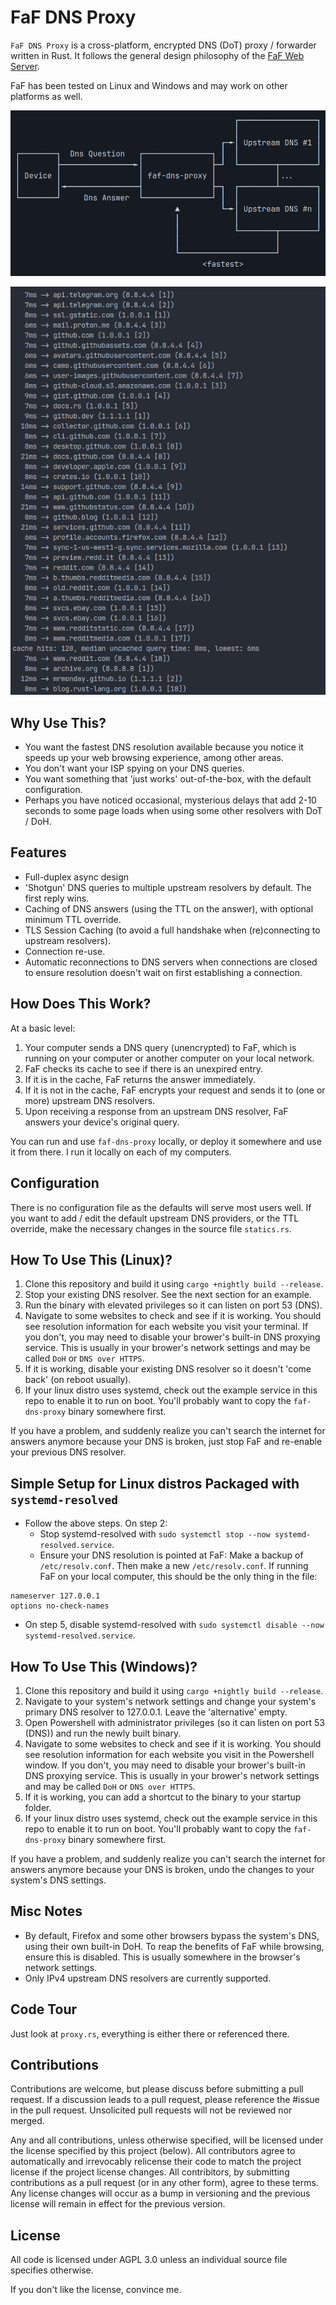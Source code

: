 # FaF DNS Proxy

`FaF DNS Proxy` is a cross-platform, encrypted DNS (DoT) proxy / forwarder written in Rust. It follows the general design philosophy of the [FaF Web Server](https://www.github.com/errantmind/faf).

FaF has been tested on Linux and Windows and may work on other platforms as well.

![](diagram.png)

![Non-Daemon Output Example](output.png)

## Why Use This?

- You want the fastest DNS resolution available because you notice it speeds up your web browsing experience, among other areas.
- You don't want your ISP spying on your DNS queries.
- You want something that 'just works' out-of-the-box, with the default configuration.
- Perhaps you have noticed occasional, mysterious delays that add 2-10 seconds to some page loads when using some other resolvers with DoT / DoH.

## Features

- Full-duplex async design
- 'Shotgun' DNS queries to multiple upstream resolvers by default. The first reply wins.
- Caching of DNS answers (using the TTL on the answer), with optional minimum TTL override.
- TLS Session Caching (to avoid a full handshake when (re)connecting to upstream resolvers).
- Connection re-use.
- Automatic reconnections to DNS servers when connections are closed to ensure resolution doesn't wait on first establishing a connection.

## How Does This Work?

At a basic level:

1. Your computer sends a DNS query (unencrypted) to FaF, which is running on your computer or another computer on your local network.
2. FaF checks its cache to see if there is an unexpired entry.
3. If it is in the cache, FaF returns the answer immediately.
4. If it is not in the cache, FaF encrypts your request and sends it to (one or more) upstream DNS resolvers.
5. Upon receiving a response from an upstream DNS resolver, FaF answers your device's original query.

You can run and use `faf-dns-proxy` locally, or deploy it somewhere and use it from there. I run it locally on each of my computers.

## Configuration

There is no configuration file as the defaults will serve most users well. If you want to add / edit the default upstream DNS providers, or the TTL override, make the necessary changes in the source file `statics.rs`.

## How To Use This (Linux)?

1. Clone this repository and build it using `cargo +nightly build --release`.
2. Stop your existing DNS resolver. See the next section for an example.
3. Run the binary with elevated privileges so it can listen on port 53 (DNS).
4. Navigate to some websites to check and see if it is working. You should see resolution information for each website you visit your terminal. If you don't, you may need to disable your brower's built-in DNS proxying service. This is usually in your brower's network settings and may be called `DoH` or `DNS over HTTPS`.
5. If it is working, disable your existing DNS resolver so it doesn't 'come back' (on reboot usually).
6. If your linux distro uses systemd, check out the example service in this repo to enable it to run on boot. You'll probably want to copy the `faf-dns-proxy` binary somewhere first.

If you have a problem, and suddenly realize you can't search the internet for answers anymore because your DNS is broken, just stop FaF and re-enable your previous DNS resolver.

## Simple Setup for Linux distros Packaged with `systemd-resolved`

- Follow the above steps. On step 2:
  - Stop systemd-resolved with `sudo systemctl stop --now systemd-resolved.service`.
  - Ensure your DNS resolution is pointed at FaF: Make a backup of `/etc/resolv.conf`. Then make a new `/etc/resolv.conf`. If running FaF on your local computer, this should be the only thing in the file:

```
nameserver 127.0.0.1
options no-check-names
```

- On step 5, disable systemd-resolved with `sudo systemctl disable --now systemd-resolved.service`.

## How To Use This (Windows)?

1. Clone this repository and build it using `cargo +nightly build --release`.
2. Navigate to your system's network settings and change your system's primary DNS resolver to 127.0.0.1. Leave the 'alternative' empty.
3. Open Powershell with administrator privileges (so it can listen on port 53 (DNS)) and run the newly built binary.
4. Navigate to some websites to check and see if it is working. You should see resolution information for each website you visit in the Powershell window. If you don't, you may need to disable your brower's built-in DNS proxying service. This is usually in your brower's network settings and may be called `DoH` or `DNS over HTTPS`.
5. If it is working, you can add a shortcut to the binary to your startup folder.
6. If your linux distro uses systemd, check out the example service in this repo to enable it to run on boot. You'll probably want to copy the `faf-dns-proxy` binary somewhere first.

If you have a problem, and suddenly realize you can't search the internet for answers anymore because your DNS is broken, undo the changes to your system's DNS settings.

## Misc Notes

- By default, Firefox and some other browsers bypass the system's DNS, using their own built-in DoH. To reap the benefits of FaF while browsing, ensure this is disabled. This is usually somewhere in the browser's network settings.
- Only IPv4 upstream DNS resolvers are currently supported.

## Code Tour

Just look at `proxy.rs`, everything is either there or referenced there.

## Contributions

Contributions are welcome, but please discuss before submitting a pull request. If a discussion leads to a pull request, please reference the \#issue in the pull request. Unsolicited pull requests will not be reviewed nor merged.

Any and all contributions, unless otherwise specified, will be licensed under the license specified by this project (below). All contributors agree to automatically and irrevocably relicense their code to match the project license if the project license changes. All contribitors, by submitting contributions as a pull request (or in any other form), agree to these terms. Any license changes will occur as a bump in versioning and the previous license will remain in effect for the previous version.

## License

All code is licensed under AGPL 3.0 unless an individual source file specifies otherwise.

If you don't like the license, convince me.

